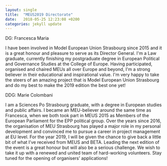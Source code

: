```yaml
---
layout: single
title:  "MEUS2019 Directorate"
date:   2018-05-25 12:23:08 +0200
categories: jekyll update
---
```

 DG: Francesca Maria 
 
 I have been involved in Model European Union Strasbourg since 2015 and it is a great honour and pleasure to serve as its Director General. I'm a Law graduate, currently finishing my postgraduate degree in European Political and Governance Studies at the College of Europe. Having participated, organised and chaired MEUs all over Europe and beyond, I'm a strong believer in their educational and inspirational value. I'm very happy to take the steers of an amazing project that is Model European Union Strasbourg and do my best to make the 2019 edition the best one yet!
 
 DDG: Marie Colombani 
 
 I am a Sciences Po Strasbourg graduate, with a degree in European studies and public affairs. I became an MEU-believer around the same time as Francesca, when we both took part in MEUS 2015 as Members of the European Parliament for the EPP political group. 
Over the years since 2016, the organisation of MEU Strasbourg has played a major role in my personal development and convinced me to pursue a career in project management at EU level.
For the year 2019, I will be given the chance to give back a little bit of what I’ve received from MEUS and BETA.
Leading the next edition of the event is a great honour but will also be a serious challenge. We wish to take it up with a renewed and united team of hard-working volunteers. Stay tuned for the opening of organisers’ applications! 
